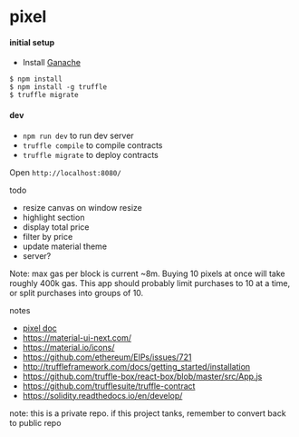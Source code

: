 # pixel

#### initial setup

* Install [Ganache](http://truffleframework.com/ganache/)

```
$ npm install
$ npm install -g truffle
$ truffle migrate
```

#### dev

* `npm run dev` to run dev server
* `truffle compile` to compile contracts
* `truffle migrate` to deploy contracts

Open `http://localhost:8080/`


todo

* resize canvas on window resize
* highlight section
* display total price
* filter by price
* update material theme
* server?

Note: max gas per block is current ~8m. Buying 10 pixels at once will take roughly 400k gas. This app should probably limit purchases to 10 at a time, or split purchases into groups of 10.

notes

* [pixel doc](https://docs.google.com/document/d/1wItSPEcXBqN1iwTlEV7A5rPlsc8y48I79SDCXM94CJc/edit?ts=5a610857)
* https://material-ui-next.com/
* https://material.io/icons/
* https://github.com/ethereum/EIPs/issues/721
* http://truffleframework.com/docs/getting_started/installation
* https://github.com/truffle-box/react-box/blob/master/src/App.js
* https://github.com/trufflesuite/truffle-contract
* https://solidity.readthedocs.io/en/develop/

note: this is a private repo. if this project tanks, remember to convert back to public repo
